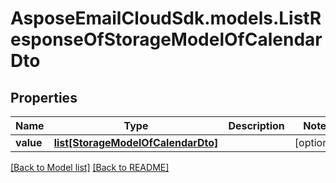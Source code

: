 # AsposeEmailCloudSdk.models.ListResponseOfStorageModelOfCalendarDto
## Properties
Name | Type | Description | Notes
------------ | ------------- | ------------- | -------------
**value** | [**list[StorageModelOfCalendarDto]**](StorageModelOfCalendarDto.md) |  | [optional] 



[[Back to Model list]](Models.md) [[Back to README]](README.md)


